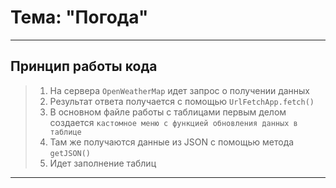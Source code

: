# Тема: "Погода"

---

## Принцип работы кода
> 1. На сервера `OpenWeatherMap` идет запрос о получении данных
> 2. Результат ответа получается с помощью `UrlFetchApp.fetch()`
> 3. В основном файле работы с таблицами первым делом создается `кастомное меню с функцией обновления данных в таблице`
> 4. Там же получаются данные из JSON с помощью метода `getJSON()`
> 5. Идет заполнение таблиц

--- 
